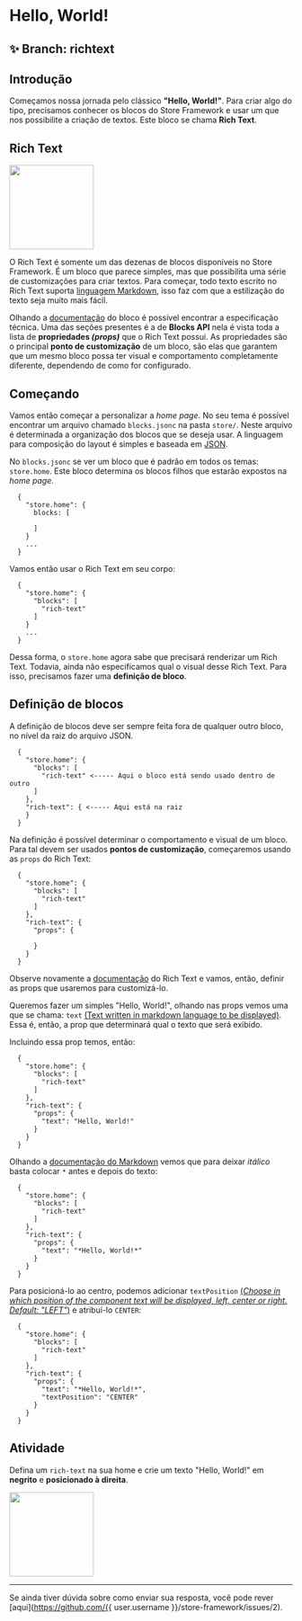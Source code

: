# Hello, World!

## :sparkles: **Branch:** richtext

## Introdução

Começamos nossa jornada pelo clássico **"Hello, World!"**. Para criar algo do tipo, precisamos conhecer os blocos do Store Framework e usar um que nos possibilite a criação de textos. Este bloco se chama **Rich Text**. 

## Rich Text

<img src="https://user-images.githubusercontent.com/18701182/68885337-be6f3480-06f3-11ea-99dd-7d33ad3777cb.png" width="150" />

O Rich Text é somente um das dezenas de blocos disponíveis no Store Framework. É um bloco que parece simples, mas que possibilita uma série de customizações para criar textos. Para começar, todo texto escrito no Rich Text suporta [linguagem Markdown](https://www.markdownguide.org/cheat-sheet/), isso faz com que a estilização do texto seja muito mais fácil. 

Olhando a [documentação](https://vtex.io/docs/app/vtex.rich-text#blocks-api) do bloco é possível encontrar a especificação técnica. Uma das seções presentes é a de **Blocks API** nela é vista toda a lista de **propriedades *(props)*** que o Rich Text possui. As propriedades são o principal **ponto de customização** de um bloco, são elas que garantem que um mesmo bloco possa ter visual e comportamento completamente diferente, dependendo de como for configurado.

## Começando

Vamos então começar a personalizar a *home page*. No seu tema é possível encontrar um arquivo chamado `blocks.jsonc` na pasta `store/`. Neste arquivo é determinada a organização dos blocos que se deseja usar. A linguagem para composição do layout é simples e baseada em [JSON](http://www.json.org/json-pt.html).

No `blocks.jsonc` se ver um bloco que é padrão em todos os temas: `store.home`. Este bloco determina os blocos filhos que estarão expostos na *home page*. 

```
  {
    "store.home": {
      blocks: [

      ]
    }
    ...
  }
```

Vamos então usar o Rich Text em seu corpo:

```
  {
    "store.home": {
      "blocks": [
        "rich-text"
      ]
    }
    ...
  }
```

Dessa forma, o `store.home` agora sabe que precisará renderizar um Rich Text. Todavia, ainda não especificamos qual o visual desse Rich Text. Para isso, precisamos fazer uma **definição de bloco**.

## Definição de blocos

A definição de blocos deve ser sempre feita fora de qualquer outro bloco, no nível da raiz do arquivo JSON.

```
  {
    "store.home": { 
      "blocks": [
        "rich-text" <----- Aqui o bloco está sendo usado dentro de outro
      ]
    },
    "rich-text": { <----- Aqui está na raiz
    }
  }
```

Na definição é possível determinar o comportamento e visual de um bloco. Para tal devem ser usados **pontos de customização**, começaremos usando as `props` do Rich Text:

```
  {
    "store.home": { 
      "blocks": [
        "rich-text"
      ]
    },
    "rich-text": {
      "props": { 

      }
    }
  }
```

Observe novamente a [documentação](https://vtex.io/docs/app/vtex.rich-text#blocks-api) do Rich Text e vamos, então, definir as props que usaremos para customizá-lo. 

Queremos fazer um simples "Hello, World!", olhando nas props vemos uma que se chama: `text` [(Text written in markdown language to be displayed)](https://vtex.io/docs/app/vtex.rich-text#blocks-api). Essa é, então, a prop que determinará qual o texto que será exibido. 

Incluindo essa prop temos, então:

```
  {
    "store.home": { 
      "blocks": [
        "rich-text"
      ]
    },
    "rich-text": {
      "props": { 
        "text": "Hello, World!"
      }
    }
  }
```

Olhando a [documentação do Markdown](https://www.markdownguide.org/cheat-sheet/) vemos que para deixar *itálico* basta colocar `*` antes e depois do texto: 

```
  {
    "store.home": { 
      "blocks": [
        "rich-text"
      ]
    },
    "rich-text": {
      "props": { 
        "text": "*Hello, World!*"
      }
    }
  }
```

Para posicioná-lo ao centro, podemos adicionar `textPosition` [(*Choose in which position of the component text will be displayed, left, center or right. Default: "LEFT"*)](https://vtex.io/docs/app/vtex.rich-text#blocks-api) e atribuí-lo `CENTER`:

```
  {
    "store.home": { 
      "blocks": [
        "rich-text"
      ]
    },
    "rich-text": {
      "props": { 
        "text": "*Hello, World!*",
        "textPosition": "CENTER"
      }
    }
  }
```


## Atividade

Defina um `rich-text` na sua home e crie um texto "Hello, World!" em **negrito** e **posicionado à direita**. 

<img src="https://user-images.githubusercontent.com/12139385/70143376-2e7d3480-167a-11ea-8727-2bc6a9422f21.png" width="150" />

----

Se ainda tiver dúvida sobre como enviar sua resposta, você pode rever [aqui](https://github.com/{{ user.username }}/store-framework/issues/2).
